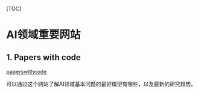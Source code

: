 [TOC]

# AI领域重要网站

## 1. Papers with code

[paperswithcode](https://paperswithcode.com/)

可以通过这个网站了解AI领域基本问题的最好模型有哪些，以及最新的研究趋势。
